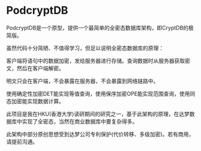 # PodcryptDB

PodcryptDB是一个原型，提供一个最简单的全密态数据库架构，即CryptDB的极简版。

虽然代码十分简陋、不值得学习，但足以说明全密态数据库的原理：

客户端将语句中的数据加密，发给服务器进行存储。查询数据时从服务器获取密文，然后在客户端解密。

明文只会在客户端，不会暴露在服务器，不会暴露到网络链路中。

使用确定性加密DET能实现等值查询，使用保序加密OPE能实现范围查询，使用同态加密能实现数据计算。

此项目是我在HKU(香港大学)读研期间的研究之一，基于此架构的原理，在达梦数据库中实现了全密态，当然在商业数据库中要复杂得多。

此架构中部分原创思想受到达梦公司专利保护(代价转移、多级加密)。若有商用，请提前沟通。
